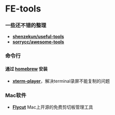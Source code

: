 # FE-tools

### 一些还不错的整理

- [**shenzekun/useful-tools**](https://github.com/shenzekun/useful-tools)
- [**sorrycc/awesome-tools**](https://github.com/sorrycc/awesome-tools)


### 命令行

#### 通过 [homebrew](https://brew.sh/) 安装

- [**xterm-player**](https://github.com/JavaCS3/xterm-player)，解决terminal录屏不能复制的问题


### Mac软件

- [**Flycut**](https://github.com/TermiT/Flycut) Mac上开源的免费剪切板管理工具